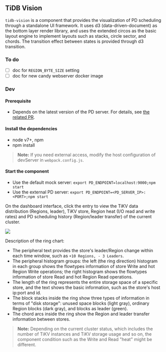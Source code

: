 ## TiDB Vision

`tidb-vision` is a component that provides the visualization of PD scheduling through a standalone UI framework. It uses d3 (data-driven-document) as the bottom layer render library, and uses the extended circos as the basic layout engine to implement layouts such as stacks, circle sector, and chords. The transition effect between states is provided through d3 transition.

### To do

- [ ] doc for `REGION_BYTE_SIZE` setting
- [ ] doc for new candy webserver docker image

### Dev

#### Prerequisite

- Depends on the latest version of the PD server. For details, see [the related PR](https://github.com/pingcap/pd/pull/881).

#### Install the dependencies

- node v7+, npm
- npm install

> **Note:** If you need external access, modify the host configuration of devServer in `webpack.config.js`.

#### Start the component

- Use the default mock server: `export PD_ENDPOINT=localhost:9000;npm start`
- Use the external PD server: `export PD_ENDPOINT=<PD_SERVER_IP>:<PORT>;npm start`

On the dashboard interface, click the entry to view the TiKV data distribution (Regions, leader), TiKV store, Region heat (I/O read and write rates) and PD scheduling history (Region/leader transfer) of the current cluster.

![](./demo.gif)

Description of the ring chart:

- The peripheral text provides the store's leader/Region change within each time window, such as `+10 Regions, - 3 Leaders`.
- The peripheral histogram groups: the left (the ring direction) histogram in each group shows the flowtypes information of store Write and hot Region Write operations; the right histogram shows the flowtypes information of store Read and hot Region Read operations.
- The length of the ring represents the entire storage space of a specific store, and the text shows the basic information, such as the store's host ip:port and id.
- The block stacks inside the ring show three types of information in terms of "disk storage": unused space blocks (light gray), ordinary Region blocks (dark gray), and blocks as leader (green).
- The chord arcs inside the ring show the Region and leader transfer information between stores.

> **Note:** Depending on the current cluster status, which includes the number of TiKV instances and TiKV storage usage and so on, the component condition such as the Write and Read "heat" might be different.